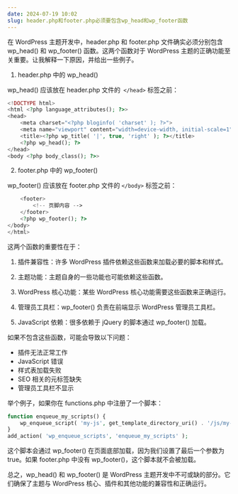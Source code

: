 ```yaml
---
date: 2024-07-19 10:02
slug: header.php和footer.php必须要包含wp_head和wp_footer函数
---
```


在 WordPress 主题开发中，header.php 和 footer.php 文件确实必须分别包含 wp_head() 和 wp_footer() 函数。这两个函数对于 WordPress 主题的正确功能至关重要。让我解释一下原因，并给出一些例子。

<!-- truncate -->

1. header.php 中的 wp_head()

wp_head() 应该放在 header.php 文件的` </head>` 标签之前：

```php
<!DOCTYPE html>
<html <?php language_attributes(); ?>>
<head>
    <meta charset="<?php bloginfo( 'charset' ); ?>">
    <meta name="viewport" content="width=device-width, initial-scale=1">
    <title><?php wp_title( '|', true, 'right' ); ?></title>
    <?php wp_head(); ?>
</head>
<body <?php body_class(); ?>>
```

2. footer.php 中的 wp_footer()

wp_footer() 应该放在 footer.php 文件的 `</body>` 标签之前：

```php
    <footer>
        <!-- 页脚内容 -->
    </footer>
    <?php wp_footer(); ?>
</body>
</html>
```

这两个函数的重要性在于：

1. 插件兼容性：许多 WordPress 插件依赖这些函数来加载必要的脚本和样式。

2. 主题功能：主题自身的一些功能也可能依赖这些函数。

3. WordPress 核心功能：某些 WordPress 核心功能需要这些函数来正确运行。

4. 管理员工具栏：wp_footer() 负责在前端显示 WordPress 管理员工具栏。

5. JavaScript 依赖：很多依赖于 jQuery 的脚本通过 wp_footer() 加载。

如果不包含这些函数，可能会导致以下问题：

- 插件无法正常工作
- JavaScript 错误
- 样式表加载失败
- SEO 相关的元标签缺失
- 管理员工具栏不显示

举个例子，如果你在 functions.php 中注册了一个脚本：

```php
function enqueue_my_scripts() {
    wp_enqueue_script( 'my-js', get_template_directory_uri() . '/js/my-script.js', array('jquery'), '1.0', true );
}
add_action( 'wp_enqueue_scripts', 'enqueue_my_scripts' );
```

这个脚本会通过 wp_footer() 在页面底部加载，因为我们设置了最后一个参数为 true。如果 footer.php 中没有 wp_footer()，这个脚本就不会被加载。

总之，wp_head() 和 wp_footer() 是 WordPress 主题开发中不可或缺的部分。它们确保了主题与 WordPress 核心、插件和其他功能的兼容性和正确运行。
